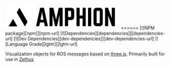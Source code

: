<img src="./assets/amphion_full.svg" alt="Amphion" height="80"/>
====== 
[![NPM package][npm]][npm-url]
[![Dependencies][dependencies]][dependencies-url]
[![Dev Dependencies][dev-dependencies]][dev-dependencies-url]
[![Language Grade][lgtm]][lgtm-url]

Visualization objects for ROS messages based on [three.js](https://threejs.org). Primarily built for use in [Zethus](https://github.com/rapyuta-robotics/zethus)

[npm]: https://badge.fury.io/js/amphion.svg
[npm-url]: https://www.npmjs.com/package/amphion
[dependencies]: https://img.shields.io/david/rapyuta-robotics/amphion.svg
[dependencies-url]: https://david-dm.org/rapyuta-robotics/amphion
[dev-dependencies]: https://img.shields.io/david/dev/rapyuta-robotics/amphion.svg
[dev-dependencies-url]: https://david-dm.org/rapyuta-robotics/amphion#info=devDependencies
[lgtm]: https://img.shields.io/lgtm/grade/javascript/g/rapyuta-robotics/amphion.svg?label=code%20quality
[lgtm-url]: https://lgtm.com/projects/g/rapyuta-robotics/amphion
